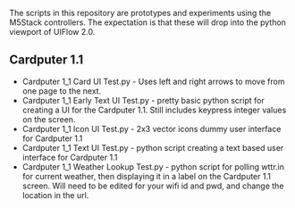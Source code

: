 The scripts in this repository are prototypes and experiments using the M5Stack controllers. The expectation is that these will drop into the python viewport of UIFlow 2.0. 

Cardputer 1.1
-------------
- Cardputer 1_1 Card UI Test.py - Uses left and right arrows to move from one page to the next.
- Cardputer 1_1 Early Text UI Test.py - pretty basic python script for creating a UI for the Cardputer 1.1. Still includes keypress integer values on the screen.
- Cardputer 1_1 Icon UI Test.py - 2x3 vector icons dummy user interface for Cardputer 1.1
- Cardputer 1_1 Text UI Test.py - python script creating a text based user interface for Cardputer 1.1
- Cardputer 1_1 Weather Lookup Test.py - python script for polling wttr.in for current weather, then displaying it in a label on the Cardputer 1.1 screen. Will need to be edited for your wifi id and pwd, and change the location in the url.
